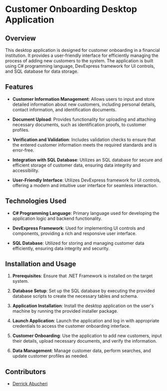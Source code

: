 # Customer Onboarding Desktop Application

## Overview
This desktop application is designed for customer onboarding in a financial institution. It provides a user-friendly interface for efficiently managing the process of adding new customers to the system. The application is built using C# programming language, DevExpress framework for UI controls, and SQL database for data storage.

## Features
- **Customer Information Management**: Allows users to input and store detailed information about new customers, including personal details, contact information, and identification documents.
  
- **Document Upload**: Provides functionality for uploading and attaching necessary documents, such as identification proofs, to customer profiles.

- **Verification and Validation**: Includes validation checks to ensure that the entered customer information meets the required standards and is error-free.

- **Integration with SQL Database**: Utilizes an SQL database for secure and efficient storage of customer data, ensuring data integrity and accessibility.

- **User-Friendly Interface**: Utilizes DevExpress framework for UI controls, offering a modern and intuitive user interface for seamless interaction.

## Technologies Used
- **C# Programming Language**: Primary language used for developing the application logic and backend functionality.

- **DevExpress Framework**: Used for implementing UI controls and components, providing a rich and responsive user interface.

- **SQL Database**: Utilized for storing and managing customer data efficiently, ensuring data integrity and security.

## Installation and Usage
1. **Prerequisites**: Ensure that .NET Framework is installed on the target system.

2. **Database Setup**: Set up the SQL database by executing the provided database scripts to create the necessary tables and schema.

3. **Application Installation**: Install the desktop application on the user's machine by running the provided installer package.

4. **Launch Application**: Launch the application and log in with appropriate credentials to access the customer onboarding interface.

5. **Customer Onboarding**: Use the application to add new customers, input their details, upload necessary documents, and verify the information.

6. **Data Management**: Manage customer data, perform searches, and update customer profiles as needed.

## Contributors
- [Derrick Abucheri](https://www.linkedin.com/in/derrick-abucheri/?lipi=urn%3Ali%3Apage%3Ad_flagship3_feed%3Bccqf12nzTGODfHkf%2FVfg3w%3D%3D)
